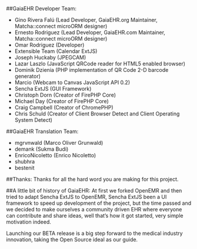 ##GaiaEHR Developer Team:
- Gino Rivera Falú (Lead Developer, GaiaEHR.org Maintainer, Matcha::connect microORM designer)
- Ernesto Rodriguez (Lead Developer, GaiaEHR.com Maintainer, Matcha::connect microORM designer)
- Omar Rodriguez (Developer)
- Extensible Team (Calendar ExtJS)
- Joseph Huckaby (JPEGCAM)
- Lazar Laszlo (JavaScript QRCode reader for HTML5 enabled browser)
- Dominik Dzienia (PHP implementation of QR Code 2-D barcode generator)
- Marcio (Webcam to Canvas JavaScript API 0.2)
- Sencha ExtJS (GUI Framework)
- Christoph Dorn (Creator of FirePHP Core)
- Michael Day (Creator of FirePHP Core)
- Craig Campbell (Creator of ChromePHP)
- Chris Schuld (Creator of Client Browser Detect and Client Operating System Detect)

##GaiaEHR Translation Team:
- mgrvnwald (Marco Oliver Grunwald)
- demank (Sukma Budi)
- EnricoNicoletto (Enrico Nicoletto)
- shubhra
- bestenit

##Thanks:
Thanks for all the hard word you are making for this project.

##A little bit of history of GaiaEHR:
At first we forked OpenEMR and then tried to adapt Sencha ExtJS to OpenEMR, Sencha ExtJS 
been a UI framework to speed up development of the project, but the time passed and we 
decided to make ourselves a community driven EHR where everyone can contribute and share 
ideas, well that’s how it got started, very simple motivation indeed. 

Launching our BETA release  is a big step forward to the medical industry innovation, 
taking the Open Source ideal as our guide.